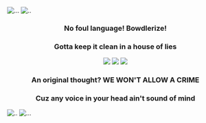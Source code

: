 
![...](https://i.imgur.com/KWzuFGC.png)
![..](https://github.com/user-attachments/assets/69322bc3-c24d-4283-90fd-3be796e4077e)
### <p align="center"> No foul language! Bowdlerize!
### <p align="center"> Gotta keep it clean in a house of lies


<p align="center"> <img src="https://i.imgur.com/1CBhrqm.gif" /> <img src="https://i.imgur.com/11nQph1.gif" /> <img src="https://64.media.tumblr.com/9441e1a147fe43704f273f162f22faa6/ff58a3af22f3bbb7-19/s100x200/410419112343ab7ed2186792766caad9038f4ec4.webp" </p>




### <p align="center"> An original thought? WE WON'T ALLOW A CRIME
### <p align="center"> Cuz any voice in your head ain't sound of mind
![..](https://github.com/user-attachments/assets/e1b2dd80-cc69-4366-8a89-540c45dfbdea)
![...](https://i.imgur.com/5xt09qX.png)
